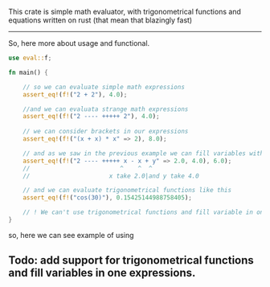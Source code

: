 This crate is simple math evaluator, with trigonometrical functions and equations written on rust (that mean that blazingly fast)

---

So, here more about usage and functional.

```rust
use eval::f;

fn main() {

    // so we can evaluate simple math expressions
    assert_eq!(f!("2 + 2"), 4.0);

    //and we can evaluata strange math expressions
    assert_eq!(f!("2 ---- +++++ 2"), 4.0);
    
    // we can consider brackets in our expressions
    assert_eq!(f!("(x + x) * x" => 2), 8.0); 

    // and as we saw in the previous example we can fill variables with some values
    assert_eq!(f!("2 ---- +++++ x - x + y" => 2.0, 4.0), 6.0);
    //                         ^    ^  ^
    //                      x take 2.0|and y take 4.0    

    // and we can evaluate trigonometrical functions like this 
    assert_eq!(f!("cos(30)"), 0.15425144988758405);

    // ! We can't use trigonometrical functions and fill variable in one expression
}
```

so, here we can see example of using

## Todo: add support for trigonometrical functions and fill variables in one expressions.
